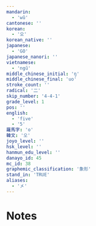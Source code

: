 ```yaml
---
mandarin:
  - 'wǔ'
cantonese: ''
korean:
  - '오'
korean_native: ''
japanese:
  - 'GO'
japanese_nanori: ''
vietnamese:
  - 'ngũ'
middle_chinese_initial: 'ŋ'
middle_chinese_final: 'uo'
stroke_count: ''
radical: '二'
skip_number: '4-4-1'
grade_level: 1
pos: ''
english:
  - 'five'
  - '5'
羅馬字: 'o'
韓文: '오'
joyo_level: ''
hsk_level: ''
hanmun_edu_level: ''
danayo_id: 45
mc_id: 38
graphemic_classification: '象形'
stand_in: 'TRUE'
aliases:
  - '㐅'
---
```


# Notes
